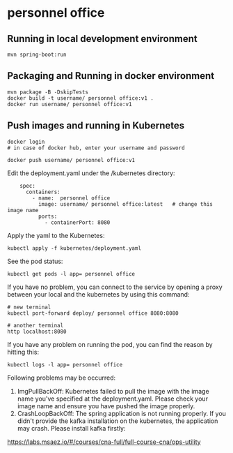 #  personnel office

## Running in local development environment

```
mvn spring-boot:run
```

## Packaging and Running in docker environment

```
mvn package -B -DskipTests
docker build -t username/ personnel office:v1 .
docker run username/ personnel office:v1
```

## Push images and running in Kubernetes

```
docker login 
# in case of docker hub, enter your username and password

docker push username/ personnel office:v1
```

Edit the deployment.yaml under the /kubernetes directory:
```
    spec:
      containers:
        - name:  personnel office
          image: username/ personnel office:latest   # change this image name
          ports:
            - containerPort: 8080

```

Apply the yaml to the Kubernetes:
```
kubectl apply -f kubernetes/deployment.yaml
```

See the pod status:
```
kubectl get pods -l app= personnel office
```

If you have no problem, you can connect to the service by opening a proxy between your local and the kubernetes by using this command:
```
# new terminal
kubectl port-forward deploy/ personnel office 8080:8080

# another terminal
http localhost:8080
```

If you have any problem on running the pod, you can find the reason by hitting this:
```
kubectl logs -l app= personnel office
```

Following problems may be occurred:

1. ImgPullBackOff:  Kubernetes failed to pull the image with the image name you've specified at the deployment.yaml. Please check your image name and ensure you have pushed the image properly.
1. CrashLoopBackOff: The spring application is not running properly. If you didn't provide the kafka installation on the kubernetes, the application may crash. Please install kafka firstly:

https://labs.msaez.io/#/courses/cna-full/full-course-cna/ops-utility

